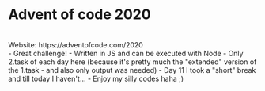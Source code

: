 # Advent of code 2020
<br>
Website: https://adventofcode.com/2020
<br>
- Great challenge!
- Written in JS and can be executed with Node
- Only 2.task of each day here (because it's pretty much the "extended" version of the 1.task - and also only output was needed)
- Day 11 I took a "short" break and till today I haven't...
- Enjoy my silly codes haha ;)